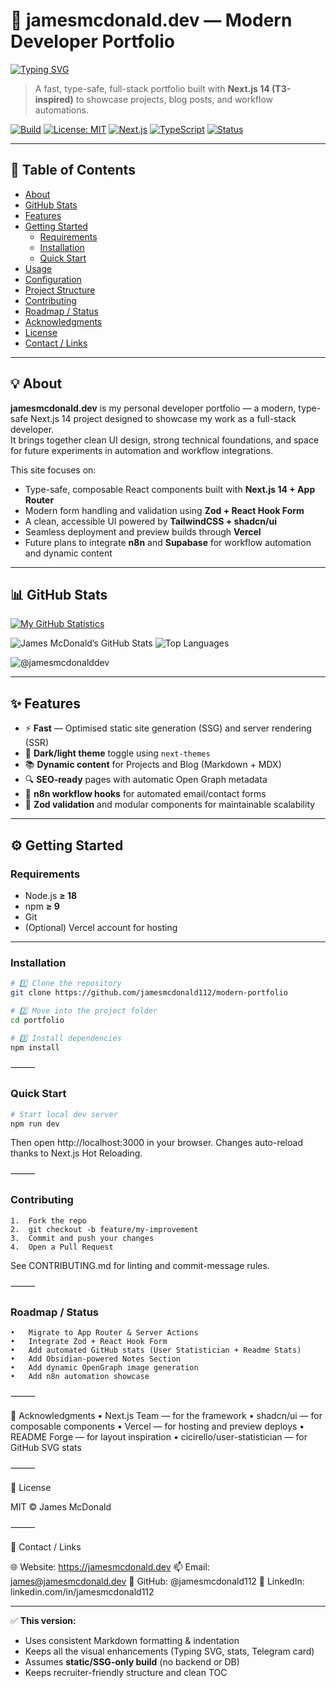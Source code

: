 # 💼 jamesmcdonald.dev — Modern Developer Portfolio

[![Typing SVG](https://readme-typing-svg.demolab.com/?lines=James+McDonald;Full-Stack+Developer;Java+%7C+React+%7C+Next.js+%7C+Spring+Boot;Building+Automated+Portfolio+Projects)](https://git.io/typing-svg)

> A fast, type-safe, full-stack portfolio built with **Next.js 14 (T3-inspired)** to showcase projects, blog posts, and workflow automations.


[![Build](https://img.shields.io/github/actions/workflow/status/jamesmcdonald112/portfolio/ci.yml?label=build)](https://github.com/jamesmcdonald112/modern-portfolio/actions)
[![License: MIT](https://img.shields.io/badge/License-MIT-yellow.svg)](LICENSE)
[![Next.js](https://img.shields.io/badge/Next.js-14-black?logo=next.js)](https://nextjs.org)
[![TypeScript](https://img.shields.io/badge/TypeScript-5-blue?logo=typescript)](https://www.typescriptlang.org)
[![Status](https://img.shields.io/badge/status-active-success.svg)](#-roadmap--status)

---

## 📖 Table of Contents
- [About](#-about)
- [GitHub Stats](#-github-stats)
- [Features](#-features)
- [Getting Started](#-getting-started)
  - [Requirements](#requirements)
  - [Installation](#installation)
  - [Quick Start](#quick-start)
- [Usage](#-usage)
- [Configuration](#-configuration)
- [Project Structure](#-project-structure)
- [Contributing](#-contributing)
- [Roadmap / Status](#-roadmap--status)
- [Acknowledgments](#-acknowledgments)
- [License](#-license)
- [Contact / Links](#-contact--links)

---

## 💡 About

**jamesmcdonald.dev** is my personal developer portfolio — a modern, type-safe Next.js 14 project designed to showcase my work as a full-stack developer.  
It brings together clean UI design, strong technical foundations, and space for future experiments in automation and workflow integrations.

This site focuses on:

- Type-safe, composable React components built with **Next.js 14 + App Router**  
- Modern form handling and validation using **Zod + React Hook Form**  
- A clean, accessible UI powered by **TailwindCSS + shadcn/ui**  
- Seamless deployment and preview builds through **Vercel**  
- Future plans to integrate **n8n** and **Supabase** for workflow automation and dynamic content

---

## 📊 GitHub Stats

[![My GitHub Statistics](images/userstats.svg)](https://github.com/cicirello/user-statistician)

![James McDonald’s GitHub Stats](https://github-readme-stats.vercel.app/api?username=jamesmcdonald112&show_icons=true&theme=tokyonight)
![Top Languages](https://github-readme-stats.vercel.app/api/top-langs/?username=jamesmcdonald112&layout=compact&theme=tokyonight)

![@jamesmcdonalddev](https://telegram-card.vercel.app/?username=jamesmcdonalddev)

---

## ✨ Features
- ⚡ **Fast** — Optimised static site generation (SSG) and server rendering (SSR)
- 🎨 **Dark/light theme** toggle using `next-themes`
- 📚 **Dynamic content** for Projects and Blog (Markdown + MDX)
- 🔍 **SEO-ready** pages with automatic Open Graph metadata
- 🧩 **n8n workflow hooks** for automated email/contact forms
- 🧠 **Zod validation** and modular components for maintainable scalability

---

## ⚙️ Getting Started

### Requirements
- Node.js **≥ 18**
- npm **≥ 9**
- Git
- (Optional) Vercel account for hosting

---

### Installation

```bash
# 1️⃣ Clone the repository
git clone https://github.com/jamesmcdonald112/modern-portfolio

# 2️⃣ Move into the project folder
cd portfolio

# 3️⃣ Install dependencies
npm install
```

⸻

### Quick Start

```bash
# Start local dev server
npm run dev
```

Then open http://localhost:3000 in your browser.
Changes auto-reload thanks to Next.js Hot Reloading.

⸻

### Contributing
	1.	Fork the repo
	2.	git checkout -b feature/my-improvement
	3.	Commit and push your changes
	4.	Open a Pull Request

See CONTRIBUTING.md for linting and commit-message rules.

⸻

### Roadmap / Status
	•	Migrate to App Router & Server Actions
	•	Integrate Zod + React Hook Form
	•	Add automated GitHub stats (User Statistician + Readme Stats)
	•	Add Obsidian-powered Notes Section
	•	Add dynamic OpenGraph image generation
	•	Add n8n automation showcase

⸻

🙌 Acknowledgments
	•	Next.js Team — for the framework
	•	shadcn/ui — for composable components
	•	Vercel — for hosting and preview deploys
	•	README Forge — for layout inspiration
	•	cicirello/user-statistician — for GitHub SVG stats

⸻

📜 License

MIT © James McDonald

⸻

🔗 Contact / Links

🌐 Website: https://jamesmcdonald.dev
📫 Email: james@jamesmcdonald.dev
🐙 GitHub: @jamesmcdonald112
💬 LinkedIn: linkedin.com/in/jamesmcdonald112

---

✅ **This version:**
- Uses consistent Markdown formatting & indentation  
- Keeps all the visual enhancements (Typing SVG, stats, Telegram card)  
- Assumes **static/SSG-only build** (no backend or DB)  
- Keeps recruiter-friendly structure and clean TOC  
